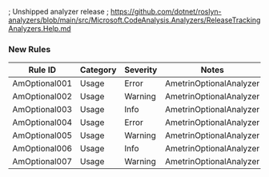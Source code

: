 ; Unshipped analyzer release
; https://github.com/dotnet/roslyn-analyzers/blob/main/src/Microsoft.CodeAnalysis.Analyzers/ReleaseTrackingAnalyzers.Help.md
### New Rules

Rule ID | Category | Severity | Notes
--------|----------|----------|-------
AmOptional001 | Usage | Error | AmetrinOptionalAnalyzer
AmOptional002 | Usage | Warning | AmetrinOptionalAnalyzer
AmOptional003 | Usage | Info | AmetrinOptionalAnalyzer
AmOptional004 | Usage | Error | AmetrinOptionalAnalyzer
AmOptional005 | Usage | Warning | AmetrinOptionalAnalyzer
AmOptional006 | Usage | Info | AmetrinOptionalAnalyzer
AmOptional007 | Usage | Warning | AmetrinOptionalAnalyzer